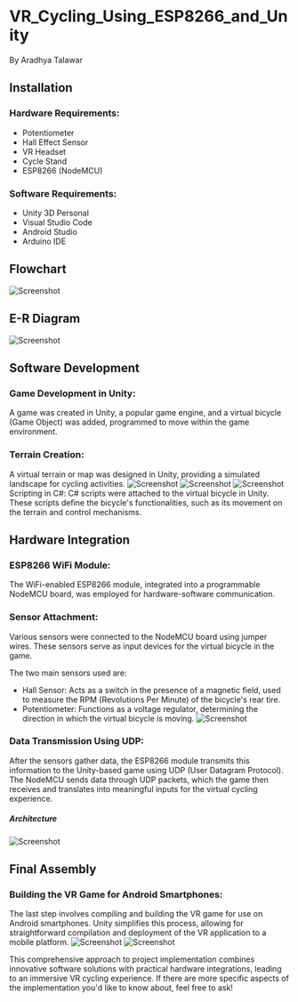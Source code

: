 # VR_Cycling_Using_ESP8266_and_Unity

By Aradhya Talawar

## Installation
### Hardware Requirements:
* Potentiometer
* Hall Effect Sensor
* VR Headset
* Cycle Stand
* ESP8266 (NodeMCU)

### Software Requirements:
* Unity 3D Personal
* Visual Studio Code
* Android Studio
* Arduino IDE

## Flowchart
![Screenshot](Img/start%20working.jpg)

## E-R Diagram
![Screenshot](Img/ER_Digram.png)

## Software Development

### Game Development in Unity:

A game was created in Unity, a popular game engine, and a virtual bicycle (Game Object) was added, programmed to move within the game environment.

### Terrain Creation:

A virtual terrain or map was designed in Unity, providing a simulated landscape for cycling activities.
![Screenshot](Img/21.jfif)
![Screenshot](Img/1.jfif)
![Screenshot](Img/3.jfif)
Scripting in C#:
C# scripts were attached to the virtual bicycle in Unity. These scripts define the bicycle's functionalities, such as its movement on the terrain and control mechanisms.

## Hardware Integration
### ESP8266 WiFi Module:

The WiFi-enabled ESP8266 module, integrated into a programmable NodeMCU board, was employed for hardware-software communication.

### Sensor Attachment:

Various sensors were connected to the NodeMCU board using jumper wires. These sensors serve as input devices for the virtual bicycle in the game.

The two main sensors used are:

* Hall Sensor: Acts as a switch in the presence of a magnetic field, used to measure the RPM (Revolutions Per Minute) of the bicycle's rear tire.
* Potentiometer: Functions as a voltage regulator, determining the direction in which the virtual bicycle is moving.
![Screenshot](Img/hardware.jfif)
### Data Transmission Using UDP:

After the sensors gather data, the ESP8266 module transmits this information to the Unity-based game using UDP (User Datagram Protocol).
The NodeMCU sends data through UDP packets, which the game then receives and translates into meaningful inputs for the virtual cycling experience.

##### Architecture
![Screenshot](Img/Architecture.png)

## Final Assembly

### Building the VR Game for Android Smartphones:
The last step involves compiling and building the VR game for use on Android smartphones. Unity simplifies this process, allowing for straightforward compilation and deployment of the VR application to a mobile platform.
![Screenshot](Img/vr%20test%20app.jpg)
![Screenshot](Img/implemented%20game.jfif)

This comprehensive approach to project implementation combines innovative software solutions with practical hardware integrations, leading to an immersive VR cycling experience. If there are more specific aspects of the implementation you'd like to know about, feel free to ask!
